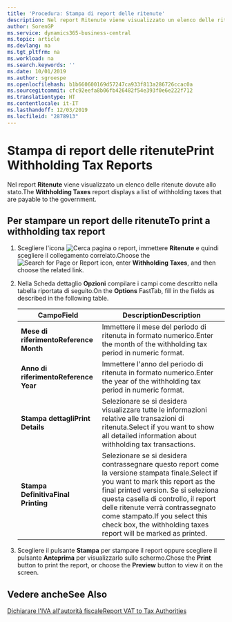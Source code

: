```yaml
---
title: 'Procedura: Stampa di report delle ritenute'
description: Nel report Ritenute viene visualizzato un elenco delle ritenute dovute allo stato.
author: SorenGP
ms.service: dynamics365-business-central
ms.topic: article
ms.devlang: na
ms.tgt_pltfrm: na
ms.workload: na
ms.search.keywords: ''
ms.date: 10/01/2019
ms.author: sgroespe
ms.openlocfilehash: b1b660600169d57247ca933f813a286726ccac0a
ms.sourcegitcommit: cfc92eefa8b06fb426482f54e393f0e6e222f712
ms.translationtype: HT
ms.contentlocale: it-IT
ms.lasthandoff: 12/03/2019
ms.locfileid: "2878913"
---
```

# <a name="print-withholding-tax-reports"></a><span data-ttu-id="a0034-103">Stampa di report delle ritenute</span><span class="sxs-lookup"><span data-stu-id="a0034-103">Print Withholding Tax Reports</span></span>
<span data-ttu-id="a0034-104">Nel report **Ritenute** viene visualizzato un elenco delle ritenute dovute allo stato.</span><span class="sxs-lookup"><span data-stu-id="a0034-104">The **Withholding Taxes** report displays a list of withholding taxes that are payable to the government.</span></span>  

## <a name="to-print-a-withholding-tax-report"></a><span data-ttu-id="a0034-105">Per stampare un report delle ritenute</span><span class="sxs-lookup"><span data-stu-id="a0034-105">To print a withholding tax report</span></span>  

1.  <span data-ttu-id="a0034-106">Scegliere l'icona ![Cerca pagina o report](../../media/ui-search/search_small.png "Icona Cerca pagina o report"), immettere **Ritenute** e quindi scegliere il collegamento correlato.</span><span class="sxs-lookup"><span data-stu-id="a0034-106">Choose the ![Search for Page or Report](../../media/ui-search/search_small.png "Search for Page or Report icon") icon, enter **Withholding Taxes**, and then choose the related link.</span></span>  
2.  <span data-ttu-id="a0034-107">Nella Scheda dettaglio **Opzioni** compilare i campi come descritto nella tabella riportata di seguito.</span><span class="sxs-lookup"><span data-stu-id="a0034-107">On the **Options** FastTab, fill in the fields as described in the following table.</span></span>  

    |<span data-ttu-id="a0034-108">Campo</span><span class="sxs-lookup"><span data-stu-id="a0034-108">Field</span></span>|<span data-ttu-id="a0034-109">Description</span><span class="sxs-lookup"><span data-stu-id="a0034-109">Description</span></span>|  
    |---------------------------------|---------------------------------------|  
    |<span data-ttu-id="a0034-110">**Mese di riferimento**</span><span class="sxs-lookup"><span data-stu-id="a0034-110">**Reference Month**</span></span>|<span data-ttu-id="a0034-111">Immettere il mese del periodo di ritenuta in formato numerico.</span><span class="sxs-lookup"><span data-stu-id="a0034-111">Enter the month of the withholding tax period in numeric format.</span></span>|  
    |<span data-ttu-id="a0034-112">**Anno di riferimento**</span><span class="sxs-lookup"><span data-stu-id="a0034-112">**Reference Year**</span></span>|<span data-ttu-id="a0034-113">Immettere l'anno del periodo di ritenuta in formato numerico.</span><span class="sxs-lookup"><span data-stu-id="a0034-113">Enter the year of the withholding tax period in numeric format.</span></span>|  
    |<span data-ttu-id="a0034-114">**Stampa dettagli**</span><span class="sxs-lookup"><span data-stu-id="a0034-114">**Print Details**</span></span>|<span data-ttu-id="a0034-115">Selezionare se si desidera visualizzare tutte le informazioni relative alle transazioni di ritenuta.</span><span class="sxs-lookup"><span data-stu-id="a0034-115">Select if you want to show all detailed information about withholding tax transactions.</span></span>|  
    |<span data-ttu-id="a0034-116">**Stampa Definitiva**</span><span class="sxs-lookup"><span data-stu-id="a0034-116">**Final Printing**</span></span>|<span data-ttu-id="a0034-117">Selezionare se si desidera contrassegnare questo report come la versione stampata finale.</span><span class="sxs-lookup"><span data-stu-id="a0034-117">Select if you want to mark this report as the final printed version.</span></span> <span data-ttu-id="a0034-118">Se si seleziona questa casella di controllo, il report delle ritenute verrà contrassegnato come stampato.</span><span class="sxs-lookup"><span data-stu-id="a0034-118">If you select this check box, the withholding taxes report will be marked as printed.</span></span>|  

3.  <span data-ttu-id="a0034-119">Scegliere il pulsante **Stampa** per stampare il report oppure scegliere il pulsante **Anteprima** per visualizzarlo sullo schermo.</span><span class="sxs-lookup"><span data-stu-id="a0034-119">Chose the **Print** button to print the report, or choose the **Preview** button to view it on the screen.</span></span>  

## <a name="see-also"></a><span data-ttu-id="a0034-120">Vedere anche</span><span class="sxs-lookup"><span data-stu-id="a0034-120">See Also</span></span>  
 [<span data-ttu-id="a0034-121">Dichiarare l'IVA all'autorità fiscale</span><span class="sxs-lookup"><span data-stu-id="a0034-121">Report VAT to Tax Authorities</span></span>](../../finance-how-report-vat.md)
